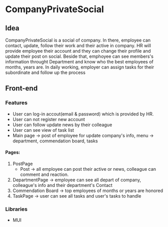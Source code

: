 # CompanyPrivateSocial
## Idea
CompanyPrivateSocial is a social of company. In there, employee can contact, update, follow their work and their active in company.
HR will provide employee their account and they can change their profile and update their post on social.
Beside that, emphoyee can see members's information throught Department and know who the best employees of months, years are. 
In daily working, employer can assign tasks for their subordinate and follow up the process
## Front-end
### Features
- User can log-in accout(email & password) which is provided by HR.
- User can not register new account
- User can follow update news by their colleague
- User can see view of task list
- Main page -> post of employee for update company's info, menu -> department, commendation board, tasks
#### Pages:
1. PostPage
    - Post -> all employee can post their active or news, colleague can comment and reaction.
2. DepartmentPage -> employee can see all depart of company, colleague's info and their department's Contact
3. Commendation Board -> top employees of months or years are honored  
4. TaskPage -> user can see all tasks and user's tasks to handle

### Libraries
- MUI

